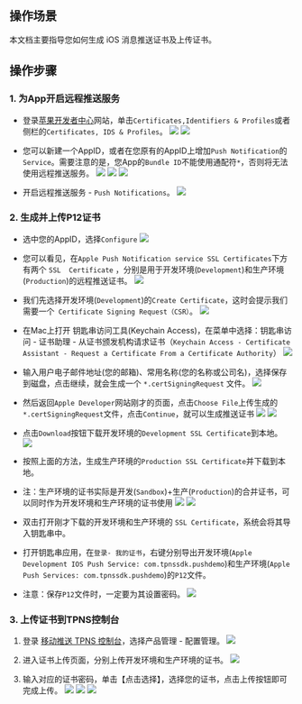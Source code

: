 ## 操作场景
本文档主要指导您如何生成 iOS 消息推送证书及上传证书。


## 操作步骤
###  1. 为App开启远程推送服务
* 登录[苹果开发者中心](https://developer.apple.com/account/)网站，单击`Certificates,Identifiers & Profiles`或者侧栏的`Certificates, IDS & Profiles`。
![](https://main.qcloudimg.com/raw/71c3b2db72e1bdcb55c0a68bae15e546.jpg)
![](https://main.qcloudimg.com/raw/185cbd57e0a1a206d1e97e9f59c9cec5.jpg)

* 您可以新建一个AppID，或者在您原有的AppID上增加`Push Notification`的`Service`。需要注意的是，您App的`Bundle ID`不能使用通配符`*`，否则将无法使用远程推送服务。
![](https://main.qcloudimg.com/raw/1e047d154a30d4dc95e3d9fa52779a37.jpg)
![](https://main.qcloudimg.com/raw/584b1b697c21832d864a75c541da7fde.jpg)
![](https://main.qcloudimg.com/raw/234c0d498689a1231fe0d00eb444702a.jpg)

* 开启远程推送服务 - `Push Notifications`。
![](https://main.qcloudimg.com/raw/4720490316ac5180de0742ca1ed50c8f.jpg)

### 2. 生成并上传P12证书
* 选中您的AppID，选择`Configure`
![](https://main.qcloudimg.com/raw/ef9be51df8bb1c5d56febd10d8deb2a2.jpg)

* 您可以看见，在`Apple Push Notification service SSL Certificates`下方有两个 `SSL  Certificate` ，分别是用于开发环境(`Development`)和生产环境(`Production`)的远程推送证书。
![](https://main.qcloudimg.com/raw/bd55cffb96e80b505e70db33c73e27dd.jpg)

* 我们先选择开发环境(`Development`)的`Create Certificate`，这时会提示我们需要一个` Certificate Signing Request（CSR）`。
![](https://main.qcloudimg.com/raw/637ce37ec54ca5a4bf3006b527572da5.jpg)

* 在Mac上打开 钥匙串访问工具(Keychain Access)，在菜单中选择：钥匙串访问 - 证书助理 - 从证书颁发机构请求证书（`Keychain Access - Certificate Assistant - Request a Certificate From a Certificate Authority`）
![](https://main.qcloudimg.com/raw/6492b4df769ec5bccf90994d30e5e520.jpg)

* 输入用户电子邮件地址(您的邮箱)、常用名称(您的名称或公司名)，选择保存到磁盘，点击继续，就会生成一个 `*.certSigningRequest` 文件。
![](https://main.qcloudimg.com/raw/2fd05e66b374036894b02f334804d8fc.jpg)

* 然后返回`Apple Developer`网站刚才的页面，点击`Choose File`上传生成的`*.certSigningRequest`文件，点击`Continue`，就可以生成推送证书
![](https://main.qcloudimg.com/raw/59dfdb08864d6469199684c50c53b7e6.jpg)
![](https://main.qcloudimg.com/raw/c337d5282ac10f6bec7c5ef5864b94cb.jpg)

* 点击`Download`按钮下载开发环境的`Development SSL Certificate`到本地。
![](https://main.qcloudimg.com/raw/9dece7f318c93e97732fe7ea7806f961.jpg)

* 按照上面的方法，生成生产环境的`Production SSL Certificate`并下载到本地。
* 注：生产环境的证书实际是开发(`Sandbox`)+生产(`Production`)的合并证书，可以同时作为开发环境和生产环境的证书使用
![](https://main.qcloudimg.com/raw/eaa08da45f36435155a4a37938ddc84e.jpg)
![](https://main.qcloudimg.com/raw/bf80c3a06f74080bf81fd857f15a2b86.jpg)

* 双击打开刚才下载的开发环境和生产环境的 `SSL Certificate`，系统会将其导入钥匙串中。
* 打开钥匙串应用，在`登录- 我的证书`，右键分别导出开发环境(`Apple Development IOS Push Service: com.tpnssdk.pushdemo`)和生产环境(`Apple Push Services: com.tpnssdk.pushdemo`)的`P12`文件。
* 注意：保存`P12`文件时，一定要为其设置密码。
![](https://main.qcloudimg.com/raw/30517d1b4e9499ed59fafd05ab5bcb53.jpg)

### 3. 上传证书到TPNS控制台
1. 登录 [移动推送 TPNS 控制台](https://console.cloud.tencent.com/tpns)，选择产品管理 - 配置管理。
![](https://main.qcloudimg.com/raw/0f6b1feb92a6cb1d7063ef7e930c8a93.jpg)

2. 进入证书上传页面，分别上传开发环境和生产环境的证书。
![](https://main.qcloudimg.com/raw/41905d59838c97d4127caba0e68fdc41.jpg)

3. 输入对应的证书密码，单击【点击选择】，选择您的证书，点击上传按钮即可完成上传。
![](https://main.qcloudimg.com/raw/d4d13899532125126f5a32c257182984.jpg)
![](https://main.qcloudimg.com/raw/c95480598215c12e49bcd7d8a907e698.jpg)
![](https://main.qcloudimg.com/raw/cc0dff0c87ea69df1f45f3581480c46e.jpg)







